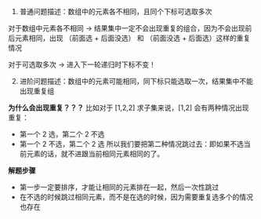 1. 普通问题描述：数组中的元素各不相同，且同个下标可选取多次

对于数组中元素各不相同 -> 结果集中一定不会出现重复的组合，因为不会出现前后元素相同，出现 （前面选 + 后面没选） 和 （前面没选 + 后面选）这样的重复情况

对于可选取多次 -> 进入下一轮递归时下标不变！

2. 进阶问题描述：数组中的元素可能相同，同下标只能选取一次，结果集中不能出现重复组

**为什么会出现重复？？？**
比如对于 [1,2,2] 求子集来说，[1,2] 会有两种情况出现重复：

- 第一个 2 选，第二个 2 不选
- 第一个 2 不选，第二个 2 选
  所以我们要把第二种情况跳过去：即如果不选当前元素的话，就不进跟当前相同元素相同的了。

**解题步骤**
- 第一步一定要排序，才能让相同的元素排在一起，然后一次性跳过
- 在不选的时候跳过相同元素，而不是在选的时候，因为需要重复选多个的情况也存在



